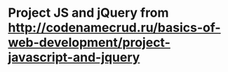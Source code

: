 # Project JS and jQuery from http://codenamecrud.ru/basics-of-web-development/project-javascript-and-jquery
